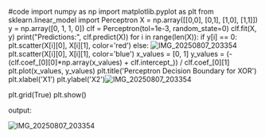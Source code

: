 #code
import numpy as np
import matplotlib.pyplot as plt
from sklearn.linear_model import Perceptron
X = np.array([[0,0], [0,1], [1,0], [1,1]])
y = np.array([0, 1, 1, 0])
clf = Perceptron(tol=1e-3, random_state=0)
clf.fit(X, y)
print("Predictions:", clf.predict(X))
for i in range(len(X)):
    if y[i] == 0:
        plt.scatter(X[i][0], X[i][1], color='red')
    else:
       ![IMG_20250807_203354](https://github.com/user-attachments/assets/d346835f-2640-439f-a2f0-c8a77d162464)
 plt.scatter(X[i][0], X[i][1], color='blue')
x_values = [0, 1]
y_values = (-(clf.coef_[0][0]*np.array(x_values) + clf.intercept_)) / clf.coef_[0][1]
plt.plot(x_values, y_values)
plt.title('Perceptron Decision Boundary for XOR')
plt.xlabel('X1')
plt.ylabel('X2')![IMG_20250807_203354](https://github.com/user-attachments/assets/286f0f9c-5ae8-49fb-81e6-f65d0cc96a56)

plt.grid(True)
plt.show()

output:

![IMG_20250807_203354](https://github.com/user-attachments/assets/3e373be2-c62a-4080-966a-cdb22246b18a)
